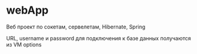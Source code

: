 # webApp

Веб проект по сокетам, сервелетам, Hibernate, Spring

URL, username и password для подключения к базе данных получаются из VM options